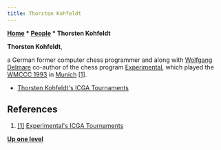 ```yaml
---
title: Thorsten Kohfeldt
---
```

**[Home](Home "Home") \* [People](People "People") \* Thorsten Kohfeldt**


**Thorsten Kohfeldt**,  

a German former computer chess programmer and along with [Wolfgang Delmare](Wolfgang_Delmare "Wolfgang Delmare") co-author of the chess program [Experimental](Experimental "Experimental"), which played the [WMCCC 1993](WMCCC_1993 "WMCCC 1993") in [Munich](https://en.wikipedia.org/wiki/Munich) <a id="cite-note-1" href="#cite-ref-1">[1]</a>.






* [Thorsten Kohfeldt's ICGA Tournaments](https://www.game-ai-forum.org/icga-tournaments/person.php?id=477)


## References


1. <a id="cite-ref-1" href="#cite-note-1">[1]</a> [Experimental's ICGA Tournaments](https://www.game-ai-forum.org/icga-tournaments/program.php?id=209)

**[Up one level](People "People")**







 
